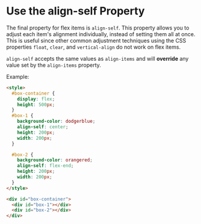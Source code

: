 # Use the align-self Property

The final property for flex items is `align-self`. This property allows you to adjust each item's alignment individually, instead of setting them all at once. This is useful since other common adjustment techniques using the CSS properties `float`, `clear`, and `vertical-align` do not work on flex items.

`align-self` accepts the same values as `align-items` and will **override** any value set by the `align-items` property.

Example:

```html
<style>
  #box-container {
    display: flex;
    height: 500px;
  }
  #box-1 {
    background-color: dodgerblue;
    align-self: center;
    height: 200px;
    width: 200px;
  }

  #box-2 {
    background-color: orangered;
    align-self: flex-end;
    height: 200px;
    width: 200px;
  }
</style>

<div id="box-container">
  <div id="box-1"></div>
  <div id="box-2"></div>
</div>
```
